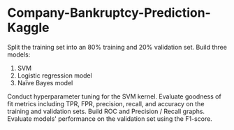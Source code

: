 # Company-Bankruptcy-Prediction-Kaggle

Split the training set into an 80% training and 20% validation set. 
Build three models: 
  1. SVM
  2. Logistic regression model
  3. Naïve Bayes model

Conduct hyperparameter tuning for the SVM kernel. 
Evaluate goodness of fit metrics including TPR, FPR, precision, recall, and accuracy on the training and validation sets. 
Build ROC and Precision / Recall graphs. 
Evaluate models' performance on the validation set using the F1-score.  
